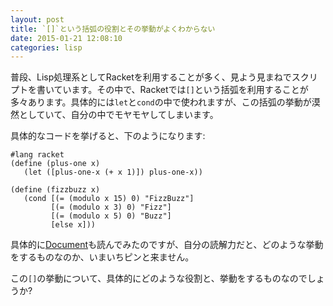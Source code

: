 ```yaml
---
layout: post
title: `[]`という括弧の役割とその挙動がよくわからない
date: 2015-01-21 12:08:10
categories: lisp
---
```

<p>普段、Lisp処理系としてRacketを利用することが多く、見よう見まねでスクリプトを書いています。その中で、Racketでは<code>[]</code>という括弧を利用することが多々あります。具体的には<code>let</code>と<code>cond</code>の中で使われますが、この括弧の挙動が漠然としていて、自分の中でモヤモヤしてしまいます。</p>

<p>具体的なコードを挙げると、下のようになります:</p>

```
#lang racket
(define (plus-one x)
   (let ([plus-one-x (+ x 1)]) plus-one-x))

(define (fizzbuzz x)
   (cond [(= (modulo x 15) 0) "FizzBuzz"]
         [(= (modulo x 3) 0) "Fizz"]
         [(= (modulo x 5) 0) "Buzz"]
         [else x]))
```

<p>具体的に<a href="http://docs.racket-lang.org/reference/eval-model.html#%28part._.Tail_.Position%29" rel="nofollow">Document</a>も読んでみたのですが、自分の読解力だと、どのような挙動をするものなのか、いまいちピンと来ません。</p>

<p>この<code>[]</code>の挙動について、具体的にどのような役割と、挙動をするものなのでしょうか?</p>
